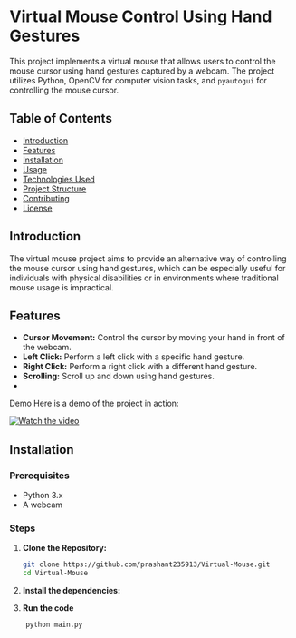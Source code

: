 # Virtual Mouse Control Using Hand Gestures

This project implements a virtual mouse that allows users to control the mouse cursor using hand gestures captured by a webcam. The project utilizes Python, OpenCV for computer vision tasks, and `pyautogui` for controlling the mouse cursor.

## Table of Contents
- [Introduction](#introduction)
- [Features](#features)
- [Installation](#installation)
- [Usage](#usage)
- [Technologies Used](#technologies-used)
- [Project Structure](#project-structure)
- [Contributing](#contributing)
- [License](#license)

## Introduction

The virtual mouse project aims to provide an alternative way of controlling the mouse cursor using hand gestures, which can be especially useful for individuals with physical disabilities or in environments where traditional mouse usage is impractical.

## Features

- **Cursor Movement:** Control the cursor by moving your hand in front of the webcam.
- **Left Click:** Perform a left click with a specific hand gesture.
- **Right Click:** Perform a right click with a different hand gesture.
- **Scrolling:** Scroll up and down using hand gestures.
- 
Demo
Here is a demo of the project in action:

[![Watch the video](https://img.youtube.com/vi/zZsKGv2-818/maxresdefault.jpg)](https://youtu.be/zZsKGv2-818)

## Installation

### Prerequisites

- Python 3.x
- A webcam

### Steps

1. **Clone the Repository:**

   ```bash
   git clone https://github.com/prashant235913/Virtual-Mouse.git
   cd Virtual-Mouse
2. **Install the dependencies:**

3. **Run the code**

  ```bash
      python main.py


